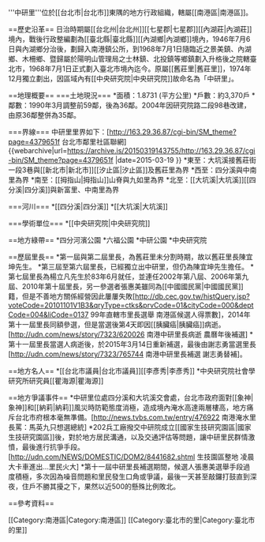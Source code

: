 '''中研里'''位於[[台北市|台北市]]東隅的地方行政組織，轄屬[[南港區|南港區]]。

==歷史沿革==
日治時期屬[[台北州|台北州]][[七星郡|七星郡]][[內湖莊|內湖莊]]境內，戰後行政整編劃為[[臺北縣|臺北縣]][[內湖鄉|內湖鄉]]境內，1946年7月6日與內湖鄉分治後，劃歸入南港鎮公所，到1968年7月1日隨臨近之景美鎮、內湖鄉、木柵鄉、暨歸屬於陽明山管理局之士林鎮、北投鎮等鄉鎮劃入升格後之院轄臺北市，1968年7月1日正式劃入臺北市境內迄今。原屬[[舊莊里|舊莊里]]，1974年12月獨立劃出，因區域內有[[中央研究院|中央研究院]]故命名為「中研里」。

==地理概要==
===土地現況===
*面積：1.8731 (平方公里) 
*戶數：約3,370戶
*鄰數：1990年3月調整前59鄰，後為36鄰。2004年因研究院路二段98巷改建，由原36鄰整併為35鄰。

===界線===
中研里里界如下：<ref>[http://163.29.36.87/cgi-bin/SM_theme?page=4379651f 台北市鄰里社區聯網] {{webarchive|url=https://archive.is/20150319143755/http://163.29.36.87/cgi-bin/SM_theme?page=4379651f |date=2015-03-19 }}</ref>
*東至：大坑溪接舊莊街一段3巷與[[新北市|新北市]][[汐止區|汐止區]]及舊莊里為界
*西至：四分溪與中南里為界 
*南至：[[拇指山|拇指山]]山脊與九如里為界 
*北至：[[大坑溪|大坑溪]][[四分溪|四分溪]]與新富里、中南里為界

===河川===
*[[四分溪|四分溪]]
*[[大坑溪|大坑溪]]

===學術單位===
*[[中央研究院|中央研究院]]

==地方綠帶==
*四分河濱公園
*六福公園
*中研公園
*中央研究院

==歷屆里長==
*第一屆與第二屆里長，為舊莊里未分割時期，故以舊莊里長陳宜坤先生。
*第三屆至第六屆里長，已經獨立出中研里，但仍為陳宜坤先生擔任。
*第七屆里長為楊立凡先生於83年6月就任，並連任2002年第八屆、2006年第九屆、2010年第十屆里長，另一參選者張惠美雖同為[[中國國民黨|中國國民黨]]籍，但是不善地方關係經營因此屢屢失敗<ref>[http://db.cec.gov.tw/histQuery.jsp?voteCode=20101101V1B3&qryType=ctks&prvCode=01&cityCode=000&deptCode=004&liCode=0137 99年直轄市里長選舉 南港區候選人得票數]</ref>，2014年第十一屆里長同額參選，但是當選後第4天即因[[胰臟癌|胰臟癌]]病逝。<ref>[http://udn.com/news/story/7323/620026 南港中研里長病逝 農曆年後補選]</ref>
*第十一屆里長當選人病逝後，於2015年3月14日重新補選，最後由謝志勇當選里長<ref>[http://udn.com/news/story/7323/765744 南港中研里長補選 謝志勇替補]</ref>。

==地方名人==
*[[台北市議員|台北市議員]][[李彥秀|李彥秀]]
*中央研究院社會學研究所研究員[[瞿海源|瞿海源]]

==地方爭議事件==
*中研里位處四分溪和大坑溪交會處，台北市政府面對[[象神|象神]]和[[納莉|納莉]]風災時防範態度消極，造成境內淹水高達兩層樓高，地方痛斥台北市府根本毫無準備。<ref>[http://news.tvbs.com.tw/entry/476922 南港淹水里長罵：馬英九只想選總統]</ref>
*202兵工廠撥交中研院成立[[國家生技研究園區|國家生技研究園區]]後，對於地方居民溝通，以及交通評估等問題，讓中研里民群情激憤，最後進行抗爭手段。<ref>[http://udn.com/NEWS/DOMESTIC/DOM2/8441682.shtml 生技園區整地 凌晨大卡車進出…里民火大]</ref>
*第十一屆中研里長補選期間，候選人張惠美選舉手段過度積極，多次因為噪音問題和里民發生口角或爭議，最後一天甚至敲鑼打鼓直到深夜，住戶不勝其擾之下，果然以近500的懸殊比例敗北。

==參考資料==

[[Category:南港區|Category:南港區]]
[[Category:臺北市的里|Category:臺北市的里]]